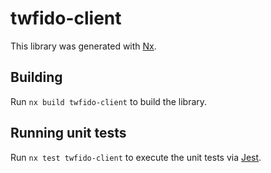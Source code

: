 # twfido-client

This library was generated with [Nx](https://nx.dev).

## Building

Run `nx build twfido-client` to build the library.

## Running unit tests

Run `nx test twfido-client` to execute the unit tests via [Jest](https://jestjs.io).
